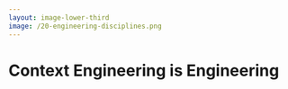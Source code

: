 ```yaml
---
layout: image-lower-third
image: /20-engineering-disciplines.png
---
```


# Context Engineering is Engineering

<!--
**Speaker Notes:**

Here's the crucial point: Context Engineering is engineering. It's not a soft skill or a nice-to-have. It's a core engineering discipline that requires the same rigor and expertise as any other engineering practice.

Traditional engineering is about building systems that work reliably and efficiently. Context Engineering is about providing information that enables intelligent systems to work effectively.

Both require deep understanding, systematic thinking, and continuous refinement. Both are essential for success in their respective domains.

The difference is in what we're building: Traditional engineers build systems that work. Context engineers provide information that enables intelligence. Different skills, same importance.
-->
